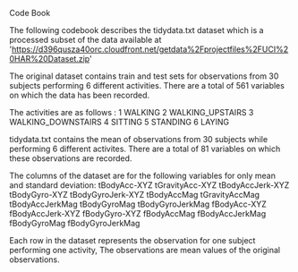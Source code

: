 Code Book

The following codebook describes the tidydata.txt dataset which is a processed subset of the data available at
'https://d396qusza40orc.cloudfront.net/getdata%2Fprojectfiles%2FUCI%20HAR%20Dataset.zip'

The original dataset contains train and test sets for observations from 30 subjects performing 6 different activities.
There are a total of 561 variables on which the data has been recorded.

The activities are as follows :
1 WALKING
2 WALKING_UPSTAIRS
3 WALKING_DOWNSTAIRS
4 SITTING
5 STANDING
6 LAYING

tidydata.txt contains the mean of observations from 30 subjects while performing 6 different activites.
There are a total of 81 variables on which these observations are recorded.

The columns of the dataset are for the following variables for only mean and standard deviation:
tBodyAcc-XYZ
tGravityAcc-XYZ
tBodyAccJerk-XYZ
tBodyGyro-XYZ
tBodyGyroJerk-XYZ
tBodyAccMag
tGravityAccMag
tBodyAccJerkMag
tBodyGyroMag
tBodyGyroJerkMag
fBodyAcc-XYZ
fBodyAccJerk-XYZ
fBodyGyro-XYZ
fBodyAccMag
fBodyAccJerkMag
fBodyGyroMag
fBodyGyroJerkMag

Each row in the dataset represents the observation for one subject performing one activity,
The observations are mean values of the original observations.


